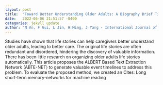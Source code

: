 ```yaml
---
layout: post
title:  "Toward Better Understanding Older Adults: A Biography Brief Timeline Extraction Approach"
date:   2022-06-06 21:51:57 -0400
categories: jekyll update
author: "N An, F Gui, L Jin, H Ming, J Yang - International Journal of HumanComputer , 2022"
---
```

Studies have shown that life stories can help caregivers better understand older adults, leading to better care. The original life stories are often redundant and disordered, hindering the discovery of valuable information. There has been little research on organizing older adults  life stories automatically. This article proposes the ALBERT Based Text Extraction Network (ABTE-NET) to generate valuable event timelines to address this problem. To evaluate the proposed method, we created an  Cites: Long short-term memory-networks for machine reading